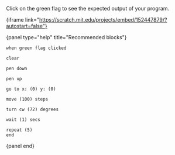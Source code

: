 Click on the green flag to see the expected output of your program.

{iframe link="https://scratch.mit.edu/projects/embed/152447879/?autostart=false"}

{panel type="help" title="Recommended blocks"}

```scratch:split:random
when green flag clicked
```

```scratch:split:random
clear

pen down

pen up
```

```scratch:split:random
go to x: (0) y: (0)

move (100) steps

turn cw (72) degrees
```

```scratch:split:random
wait (1) secs

repeat (5)
end
```

{panel end}
